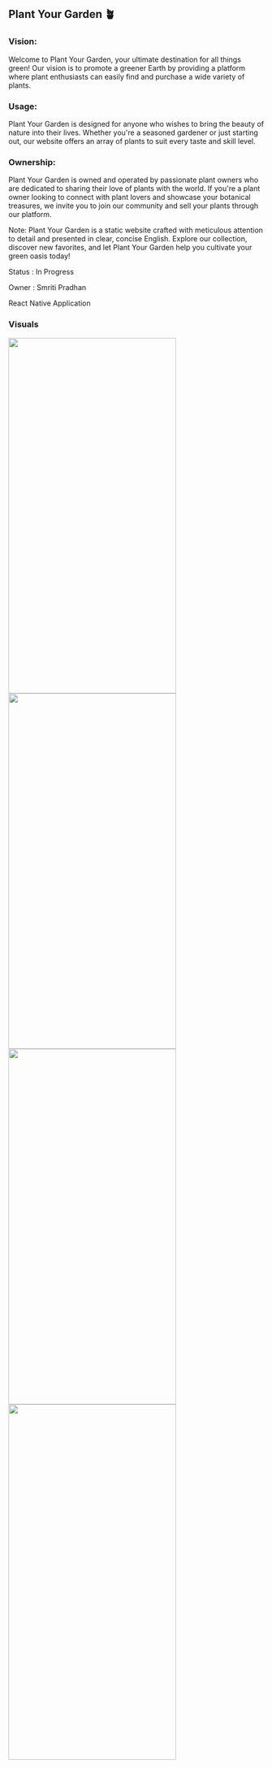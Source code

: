 ## Plant Your Garden 🪴 

### Vision: 
Welcome to Plant Your Garden, your ultimate destination for all things green! Our vision is to promote a greener Earth by providing a platform where plant enthusiasts can easily find and purchase a wide variety of plants.

### Usage: 
Plant Your Garden is designed for anyone who wishes to bring the beauty of nature into their lives. Whether you're a seasoned gardener or just starting out, our website offers an array of plants to suit every taste and skill level.

### Ownership: 
Plant Your Garden is owned and operated by passionate plant owners who are dedicated to sharing their love of plants with the world. If you're a plant owner looking to connect with plant lovers and showcase your botanical treasures, we invite you to join our community and sell your plants through our platform.

Note: Plant Your Garden is a static website crafted with meticulous attention to detail and presented in clear, concise English. Explore our collection, discover new favorites, and let Plant Your Garden help you cultivate your green oasis today!

Status : In Progress

Owner : Smriti Pradhan

React Native Application

### Visuals

<img src="https://github.com/smritipradhan/plant-your-garden/assets/47382260/95618fad-cc0f-4b64-acf1-a20ba7ee092b)" width="330" height="700">
<img src="https://github.com/smritipradhan/plant-your-garden/assets/47382260/adf02238-3b21-47c5-9c7b-ce6c67e941de)" width="330" height="700">
<img src="https://github.com/smritipradhan/plant-your-garden/assets/47382260/af897804-5c14-4616-83a8-c56095f424e2" width="330" height="700">
<img src="https://github.com/smritipradhan/plant-your-garden/assets/47382260/cbbc846b-20f5-4cd1-9d80-de7ef47fe696" width="330" height="700">




